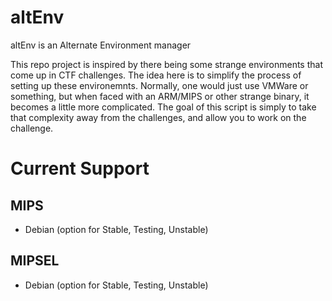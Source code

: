 # altEnv
altEnv is an Alternate Environment manager

This repo project is inspired by there being some strange environments that come up in CTF challenges. The idea here is to simplify the process of setting up these environemnts. Normally, one would just use VMWare or something, but when faced with an ARM/MIPS or other strange binary, it becomes a little more complicated. The goal of this script is simply to take that complexity away from the challenges, and allow you to work on the challenge.

# Current Support

## MIPS

- Debian (option for Stable, Testing, Unstable)

## MIPSEL

- Debian (option for Stable, Testing, Unstable)
